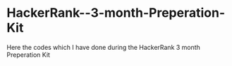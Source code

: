 # HackerRank--3-month-Preperation-Kit
Here the codes which I have done during the HackerRank 3 month Preperation Kit 
